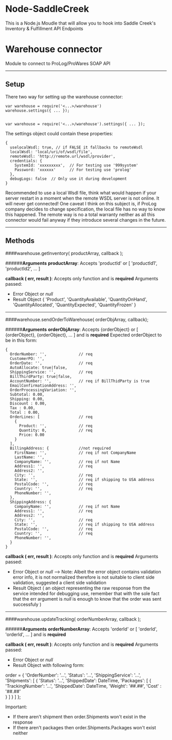 # Node-SaddleCreek
This is a Node.js Moudle that will allow you to hook into Saddle Creek's Inventory &amp; Fulfillment API Endpoints 


Warehouse connector
===================


Module to connect to ProLog/ProWares SOAP API 


----------


Setup
-------

There two way for setting up the warehouse connector:
    
    var warehouse = require('<...>/warehouse')
    warehouse.settings({ ... });


    var warehouse = require('<...>/warehouse').settings({ ... });


The settings object could contain these properties:

    { 
      uselocalWsdl: true, // if FALSE it fallbacks to remoteWsdl 
      localWsdl: 'local/uri/of/wsdl/file',
      remoteWsdl: 'http://remote.url/wsdl/provider',
      credentials: {
        SystemId: 'xxxxxxxxx',  // For testing use '999system'
        Password: 'xxxxxx'      // For testing use 'prolog'
      },
      debugLogs: false  // Only use it during development 
    }
Recommended to use a local Wsdl file, think what would happen if your server restart in a moment when the remote WSDL server is not online. It will never get connected!
One caveat I think on this subject is, if  ProLog company decides to change specification, the local file has no way to know this happened. The remote way is no a total warranty neither as all this connector would fail anyway if they introduce several changes in the future. 

----------


Methods
-------

####warehouse.getInventory( productArray, callback );

######**Arguments**
**productArray**: 
 Accepts 'productId' or [ 'productId1', 'productId2', ... ] 
 
**callback ( err, result )**: 
 Accepts only function and is **required**
 Arguments passed: 
 - Error Object or *null*
 - Result Object { 'Product',   'QuantityAvailable',   'QuantityOnHand',   'QuantityAllocated',  'QuantityExpected',  'QuantityFrozen' } 
 

----------

####warehouse.sendOrderToWarehouse( orderObjArray, callback);

######**Arguments**
**orderObjArray**: 
 Accepts {orderObject} or [ {orderObject}, {orderObject}, ... ] and is **required**
 Expected orderObject to be in this form:
 

    {
      OrderNumber: '',              // req
      CustomerPO: '', 
      OrderDate: '',                // req
      AutoAllocate: true|false,
      ShippingService: '',          // req
      BillThirdParty: true|false,
      AccountNumber: '',            // req if BillThidParty is true
      EmailConfirmationAddress: '', 
      OrderProcessingVariation: '',
      Subtotal: 0.00,
      Shipping: 0.00,
      Discount : 0.00,  
      Tax : 0.00,  
      Total : 0.00, 
      OrderLines: [                 // req 
        {
          Product: '',              // req
          Quantity: 0,              // req
          Price: 0.00
        }
      ],                        
      BillingAddress: {             //not required
        FirstName: '',              // req if not CompanyName 
        LastName: '', 
        CompanyName: '',            // req if not Name
        Address1: '',               // req
        Address2: '',
        City: '',                   // req
        State: '',                  // req if shipping to USA address
        PostalCode: '',             // req
        Country: '',                // req
        PhoneNumber: '',            
      },
      ShippingAddress: {
        CompanyName: '',            // req if not Name
        Address1: '',               // req
        Address2: '',
        City: '',                   // req
        State: '',                  // req if shipping to USA address
        PostalCode: '',             // req
        Country: '',                // req
        PhoneNumber: '',            
      }
    }
  

 
**callback ( err, result )**: 
 Accepts only function and is **required**
 Arguments passed: 
 - Error Object or *null* --> Note: Albeit the error object contains validation error info, it is not normalized therefore is not suitable to client side validation, suggested a client side validation
 - Result Object ( an object representing the raw response from the service intended for debugging use, remember that with the sole fact that the err argument is *null* is enough to know that the order was sent successfuly  ) 
 
 ----------

####warehouse.updateTracking( orderNumberArray, callback );

######**Arguments**
**orderNumberArray**: 
 Accepts  'orderId' or [  'orderId',  'orderId', ... ] and is **required**
 
**callback ( err, result )**: 
 Accepts only function and is **required**
 Arguments passed: 
 - Error Object or *null*
 - Result Object with following form:

 

  order = {
             'OrderNumber': '...',
             'Status': '...',
             'ShippingService': '...',
             'Shipments': [
               {
               'Status': '...',
               'ShippedDate': DateTime,
               'Packages': [
                 {
                   'TrackingNumber': '...',
                   'ShippedDate': DateTime,
                   'Weight': '##.##',
                   'Cost' : '##.##'      
                 }
            ]
             }
        ]
      };
      
Important: 
 - If there aren't shipment then order.Shipments won't exist in the response 
 - If there aren't packages then order.Shipments.Packages won't exist neither 
 


